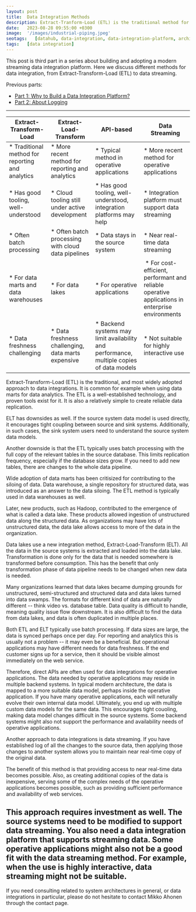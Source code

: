 ```yaml
---
layout: post
title:  Data Integration Methods
description: Extract-Tranform-Load (ETL) is the traditional method for data integrations. More modern methods are Extract-Load-Transform (ELT). Sometimes APIs may also be used for data integrations. Data streaming has some benefits over all the alternatives.
date:   2023-08-28 09:55:00 +0300
image:  '/images/industrial-piping.jpeg'
seotags:   [datahub, data-integration, data-integration-platform, architecture, integration, etl, elt, api, data-streaming]
tags:   [data integration]
---
```

This post is third part in a series about building and adopting a modern streaming 
data integration platform. Here we discuss different methods for data integration, 
from Extract-Transform-Load (ETL) to data streaming.

Previous parts:

* [Part 1: Why to Build a Data Integration Platform?](https://jauzo.com/2023/08/11/why-dip/)
* [Part 2: About Logging](https://jauzo.com/2023/08/25/logging/)
-----

| Extract-Transform-Load | Extract-Load-Transform | API-based          | Data Streaming         |
| ---------------------- | ---------------------- | ------------------ | ---------------------- |
| * Traditional method for reporting and analytics  | * More recent method for reporting and analytics | * Typical method in operative applications | * More recent method for operative applications |
| * Has good tooling, well-understood    | * Cloud tooling still under active development | * Has good tooling, well-understood, integration platforms may help | * Integration platform must support data streaming |
| * Often batch processing | * Often batch processing with cloud data pipelines | * Data stays in the source system | * Near real-time data streaming |
| * For data marts and data warehouses | * For data lakes | * For operative applications | * For cost-efficient, performant and reliable operative applications in enterprise environments |
| * Data freshness challenging | * Data freshness challenging, data marts expensive | * Backend systems may limit availability and performance, multiple copies of data models | * Not suitable for highly interactive use |

Extract-Transform-Load (ETL) is the traditional, and most widely adopted
approach to data integrations. It is common for example when using data marts 
for data analytics.  The ETL is a well-established technology, and proven tools exist for it. It 
is also a relatively simple to create reliable data replication. 

ELT has downsides as well. If the source system data model is used directly, it encourages tight 
coupling between source and sink systems. Additionally, in such cases, the sink system
users need to understand the source system data models.

Another downside is that the ETL typically uses batch processing with the
full copy of the relevant tables in the source database. This limits replication frequency, 
especially if the database sizes grow. If you need to add new tables, there are
changes to the whole data pipeline.

Wide adoption of data marts has been critisized for contributing to the siloing of data.
Data warehouse, a single repository for structured data, was introduced as an
answer to the data siloing. The ETL method is typically used in data warehouses as well. 

Later, new products, such as Hadoop, contributed to the emergence of what is 
called a data lake. These products allowed ingestion of unstructured data along the
structured data. As organizations may have lots of unstructured data, 
the data lake allows access to more of the data in the organization.

Data lakes use a new integration method, Extract-Load-Transform (ELT).
All the data in the source systems is extracted and loaded into the data lake. 
Transformation is done only for the data that is needed somewhere is transformed before 
consumption. This has the benefit that only transformation phase of data pipeline
needs to be changed when new data is needed.

Many organizations learned that data lakes became dumping grounds for unstructured, semi-structured 
and structured data and data lakes turned into data swamps. The formats for different kind of data are naturally 
different -- think video vs. database table. Data quality is difficult to handle, meaning
quality issue flow downstream. It is also difficult to find the data from data lakes,
and data is often duplicated in multiple places.

Both ETL and ELT typically use batch processing. If data sizes are large, 
the data is synced perhaps once per day. For reporting and analytics this
is usually not a problem -- it may even be a beneficial. But operational
applications may have different needs for data freshness. If the end customer signs
up for a service, then it should be visible almost immediately on the web 
service.

Therefore, direct APIs are often used for data integrations for operative
applications. The data needed by operative applications may reside in multiple 
backend systems. In typical modern architecture, the data is mapped to a 
more suitable data model, perhaps inside the operative application.
If you have many operative applications, each will neturally evolve their own internal
data model. Ultimately, you end up with multiple custom data models for the same data. This
encourages tight couoling, making data model changes difficult in the source systems.
Some backend systems might also not support the performance and availability 
needs of operative applications.

Another approach to data integrations is data streaming. If you have established
log of all the changes to the source data, then applying those changes to another system
allows you to maintain near real-time copy of the original data.

The benefit of this method is that providing access to near real-time data becomes possible. Also, 
as creating additional copies of the data is inexpensive, serving some of the complex
needs of the operative applications becomes possible, such as providing sufficient performance 
and availability of web services.

This approach requires investment as well. The source systems need to be modified to
support data streaming. You also need a data integration platform that supports streaming data. 
Some operative applications might also not be a good fit with the data streaming method. For example,
when the use is highly interactive, data streaming might not be suitable. 
-----
If you need consulting related to system architectures in general, or data integrations in
particular, please do not hesitate to contact Mikko Ahonen through the contact page.
